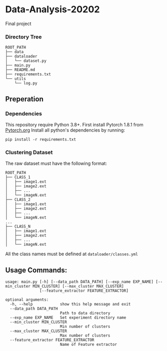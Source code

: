 # Data-Analysis-20202
Final project
### Directory Tree
```
ROOT_PATH
├── data
├── dataloader
│   └── dataset.py
├── main.py
├── README.md
├── requirements.txt
└── utils
    └── log.py
```
## Preperation

### Dependencies
This repository require Python 3.8+.
First install Pytorch 1.8.1 from [Pytorch.org](https://pytorch.org) 
Install all python's dependencies by running:
```
pip install -r requirements.txt
```

### Clustering Dataset
The raw dataset must have the following format:
```
ROOT_PATH
├── CLASS_1
│   ├── image1.ext
│   ├── image2.ext
│   ├── ...
│   └── imageN.ext    
├── CLASS_2
│   ├── image1.ext
│   ├── image2.ext
│   ├── ...
│   └── imageN.ext    
...
├── CLASS_N
│   ├── image1.ext
│   ├── image2.ext
│   ├── ...
│   └── imageN.ext    
```
All the class names must be defined at `dataloader/classes.yml`

## Usage Commands:
```
usage: main.py [-h] [--data_path DATA_PATH] [--exp_name EXP_NAME] [--min_cluster MIN_CLUSTER] [--max_cluster MAX_CLUSTER]
               [--feature_extractor FEATURE_EXTRACTOR]

optional arguments:
  -h, --help            show this help message and exit
  --data_path DATA_PATH
                        Path to data directory
  --exp_name EXP_NAME   Set experiment directory name
  --min_cluster MIN_CLUSTER
                        Min number of clusters
  --max_cluster MAX_CLUSTER
                        Max number of clusters
  --feature_extractor FEATURE_EXTRACTOR
                        Name of Feature extractor
```